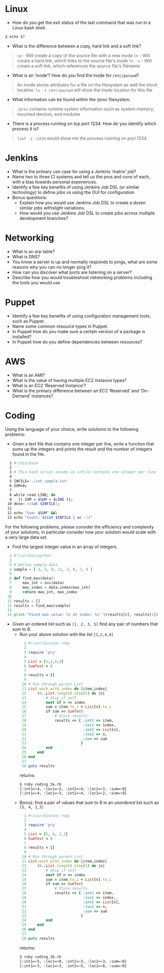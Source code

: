 # Linux
- How do you get the exit status of the last command that was run in a Linux bash shell.
```bash
$ echo $?
```
- What is the difference between a copy, hard link and a soft link?
> `cp` - Will create a copy of the source file with a new inode
> `ln` - Will create a hard link, which links to the source file's inode
> `ln -s` - Will create a soft link, which references the source file's filename

- What is an ‘inode’? How do you find the inode for `/etc/passwd`?
> An inode stores attributes for a file on the filesystem as well the block location.
> `ls -i /etc/passwd` will show the inode location for this file

- What information can be found within the /proc filesystem.
> `/proc` contains runtime system information such as system memory, mounted devices, and modules

- There is a process running on tcp port 1234. How do you identify which process it is?
> `lsof -i :1234` would show me the process running on port 1234.


# Jenkins
- What is the primary use case for using a Jenkins ‘matrix’ job?
- Name two to three CI systems and tell us the pros and cons of each, with a bias towards personal experiences.
- Identify a few key benefits of using Jenkins Job DSL (or similar technology) to define jobs vs using the GUI for configuration
- Bonus questions:
  - Explain how you would use Jenkins Job DSL to create a dozen similar jobs withslight variations.
  - How would you use Jenkins Job DSL to create jobs across multiple development branches?


# Networking
- What is an arp table?
- What is DNS?
- You know a server is up and normally responds to pings, what are some reasons why you can no longer ping it?
- How can you discover what ports are listening on a server?
- Describe how you would troubleshoot networking problems including the tools you would use


# Puppet
- Identify a few key benefits of using configuration management tools, such as Puppet.
- Name some common resource types in Puppet.
- In Puppet how do you make sure a certain version of a package is installed?
- In Puppet how do you define dependencies between resources?


# AWS
- What is an AMI?
- What is the value of having multiple EC2 instance types?
- What is an EC2 ‘Reserved Instance’?
- What is the primary difference between an EC2 ‘Reserved’ and ‘On-Demand’ instances?


# Coding
Using the language of your choice, write solutions to the following problems:
- Given a text file that contains one integer per line, write a function that sums up the integers and prints the result and the number of integers found in the file.
```bash
  1 #!/bin/bash
  2 
  3 # This bash script assums an infile contains one integer per line
  4 
  5 INFILE='./int_sample.txt'
  6 SUM=0;
  7 
  8 while read LINE; do
  9   (( SUM = $SUM + $LINE ));
 10 done< <(cat $INFILE);
 11 
 12 echo "Sum: $SUM" &&\
 13 echo "Count: $(cat $INFILE | wc -l)"
```

For the following problems, please consider the efficiency and complexity of your solutions, in particular consider how your solution would scale with a very large data set.
- Find the largest integer value in an array of integers.
```python
  1 #!/usr/bin/python
  2 
  3 # Define sample data
  4 sample = [ 2, 5, 9, 11, 3, 6, 7, 4 ]
  5 
  6 def find_max(data):
  7     max_int = max(data)
  8     max_index = data.index(max_int)
  9     return max_int, max_index
 10 
 11 results = []
 12 results = find_max(sample)
 13 
 14 print "Found max value: %s at index: %s" %(results[0], results[1])
```
- Given an ordered list such as `[1, 2, 3, 5]` find any pair of numbers that sum to 8.
  - Run your above solution with the list `[1,2,4,4]`
    ```ruby
      1 #!/usr/bin/env ruby
      2 
      3 require 'pry'
      4 
      5 List = [1,2,4,4]
      6 SumTest = 8
      7 
      8 results = []
      9 
     10 # Run through parent List
     11 List.each_with_index do |item,index|
     12     (0..List.length).step(1) do |n|
     13         # Skip if self
     14         next if n == index
     15         sum = item.to_i + List[n].to_i
     16         if sum == SumTest 
     17             # Store results
     18             results << { :int1 => item,
     19                          :loc1 => index,
     20                          :int2 => List[n],
     21                          :loc2 => n,
     22                          :sum => sum
     23                         }
     24         end
     25     end
     26 end 
     27 
     28 puts results
    ```   
    returns:
    ```bash
    $ ruby coding_3a.rb 
    {:int1=>4, :loc1=>2, :int2=>4, :loc2=>3, :sum=>8}
    {:int1=>4, :loc1=>3, :int2=>4, :loc2=>2, :sum=>8}
    ```
  - Bonus: find a pair of values that sum to 8 in an *unordered* list such as `[5, 4, 1,3]`
    ```ruby
      1 #!/usr/bin/env ruby
      2 
      3 require 'pry'
      4 
      5 List = [5, 4, 1,3]
      6 SumTest = 8
      7 
      8 results = []
      9 
     10 # Run through parent List
     11 List.each_with_index do |item,index|
     12     (0..List.length).step(1) do |n|
     13         # Skip if self
     14         next if n == index
     15         sum = item.to_i + List[n].to_i
     16         if sum == SumTest
     17             # Store results
     18             results << { :int1 => item,
     19                          :loc1 => index,
     20                          :int2 => List[n],
     21                          :loc2 => n,
     22                          :sum => sum
     23                         }
     24         end
     25     end
     26 end
     27 
     28 puts results
    ```
    returns:
    ```bash
    $ ruby coding_3b.rb 
    {:int1=>5, :loc1=>0, :int2=>3, :loc2=>3, :sum=>8}
    {:int1=>3, :loc1=>3, :int2=>5, :loc2=>0, :sum=>8}
    ```
